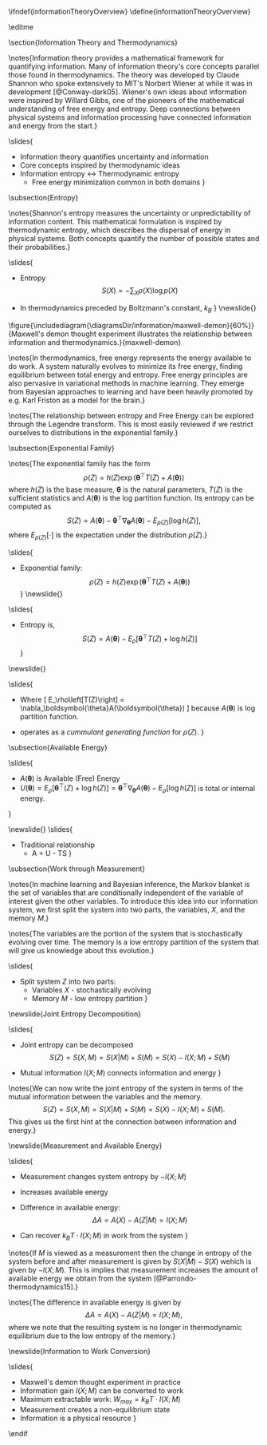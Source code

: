 \ifndef{informationTheoryOverview}
\define{informationTheoryOverview}

\editme

\section{Information Theory and Thermodynamics}

\notes{Information theory provides a mathematical framework for quantifying information. Many of information theory's core concepts parallel those found in thermodynamics. The theory was developed by Claude Shannon who spoke extensively to MIT's Norbert Wiener at while it was in development [@Conway-dark05]. Wiener's own ideas about information were inspired by Willard Gibbs, one of the pioneers of the mathematical understanding of free energy and entropy. Deep connections between physical systems and information processing have connected information and energy from the start.}

\slides{
* Information theory quantifies uncertainty and information
* Core concepts inspired by thermodynamic ideas
* Information entropy $\leftrightarrow$ Thermodynamic entropy
  * Free energy minimization common in both domains
}

\subsection{Entropy}

\notes{Shannon's entropy measures the uncertainty or unpredictability of information content. This mathematical formulation is inspired by thermodynamic entropy, which describes the dispersal of energy in physical systems. Both concepts quantify the number of possible states and their probabilities.}

\slides{
* Entropy
$$
S(X) = -\sum_X \rho(X) \log p(X)
$$

* In thermodynamics preceded by Boltzmann's constant, $k_B$
}
\newslide{}

\figure{\includediagram{\diagramsDir/information/maxwell-demon}{60%}}{Maxwell's demon thought experiment illustrates the relationship between information and thermodynamics.}{maxwell-demon}


\notes{In thermodynamics, free energy represents the energy available to do work. A system naturally evolves to minimize its free energy, finding equilibrium between total energy and entropy. Free energy principles are also pervasive in variational methods in machine learning. They emerge from Bayesian approaches to learning and have been heavily promoted by e.g. Karl Friston as a model for the brain.}

\notes{The relationship between entropy and Free Energy can be explored through the Legendre transform. This is most easily reviewed if we restrict ourselves to distributions in the exponential family.}

\subsection{Exponential Family}

\notes{The exponential family has the form
$$
  \rho(Z) = h(Z) \exp\left(\boldsymbol{\theta}^\top T(Z) + A(\boldsymbol{\theta})\right)
$$
where $h(Z)$ is the base measure, $\boldsymbol{\theta}$ is the natural parameters, $T(Z)$ is the sufficient statistics and $A(\boldsymbol{\theta})$ is the log partition function. Its entropy can be computed as
$$
  S(Z) = A(\boldsymbol{\theta}) - \boldsymbol{\theta}^\top \nabla_\boldsymbol{\theta}A(\boldsymbol{\theta}) - E_{\rho(Z)}\left[\log h(Z)\right],
$$
where $E_{\rho(Z)}[\cdot]$ is the expectation under the distribution $\rho(Z)$.}

\slides{
* Exponential family:
  $$
  \rho(Z) = h(Z) \exp\left(\boldsymbol{\theta}^\top T(Z) + A(\boldsymbol{\theta})\right)
  $$
}
\newslide{}

\slides{
* Entropy is,
  $$
  S(Z) =   A(\boldsymbol{\theta}) -  E_\rho\left[\boldsymbol{\theta}^\top T(Z)  + \log h(Z)\right]
  $$
}

\newslide{}

\slides{
* Where
  \[
  E_\rho\left[T(Z)\right] = \nabla_\boldsymbol{\theta}A(\boldsymbol{\theta})
  \]
  because $A(\boldsymbol{\theta})$ is log partition function.

* operates as a *cummulant generating function* for $\rho(Z)$.
}

\subsection{Available Energy}

\slides{
* $A(\boldsymbol{\theta})$ is Available (Free) Energy
* $U(\boldsymbol{\theta}) = E_\rho\left[\boldsymbol{\theta}^\top(Z) + \log h(Z)\right] = \boldsymbol{\theta}^\top \nabla_\boldsymbol{\theta}A(\boldsymbol{\theta}) - E_\rho\left[\log h(Z)\right]$ is total or internal energy.

}

\newslide{}
\slides{
* Traditional relationship
  * A = U - TS
}

\subsection{Work through Measurement}

\notes{In machine learning and Bayesian inference, the Markov blanket is the set of variables that are conditionally independent of the variable of interest given the other variables. To introduce this idea into our information system, we first split the system into two parts, the variables, $X$, and the memory $M$.}

\notes{The variables are the portion of the system that is stochastically evolving over time. The memory is a low entropy partition of the system that will give us knowledge about this evolution.}

\slides{
* Split system $Z$ into two parts:
  * Variables $X$ - stochastically evolving
  * Memory $M$ - low entropy partition
}

\newslide{Joint Entropy Decomposition}

\slides{
* Joint entropy can be decomposed
  $$
  S(Z) = S(X,M) = S(X|M) + S(M) = S(X) - I(X;M) + S(M)
  $$

* Mutual information $I(X;M)$ connects information and energy
}

\notes{We can now write the joint entropy of the system in terms of the mutual information between the variables and the memory.
$$
S(Z) = S(X,M) = S(X|M) + S(M) = S(X) - I(X;M) + S(M).
$$
This gives us the first hint at the connection between information and energy.}

\newslide{Measurement and Available Energy}

\slides{
* Measurement changes system entropy by $-I(X;M)$

* Increases available energy

* Difference in available energy:
  $$
  \Delta A = A(X) - A(Z|M) = I(X;M)
  $$

* Can recover $k_B T \cdot I(X;M)$ in work from the system
}

\notes{If $M$ is viewed as a measurement then the change in entropy of the system before and after measurement is given by $S(X|M) - S(X)$ wehich is given by $-I(X;M)$. This is implies that measurement increases the amount of available energy we obtain from the system  [@Parrondo-thermodynamics15].}

\notes{The difference in available energy is given by
$$
\Delta A = A(X) - A(Z|M) = I(X;M),
$$
where we note that the resulting system is no longer in thermodynamic equilibrium due to the low entropy of the memory.}

\newslide{Information to Work Conversion}

\slides{
* Maxwell's demon thought experiment in practice
* Information gain $I(X;M)$ can be converted to work
* Maximum extractable work: $W_{max} = k_B T \cdot I(X;M)$
* Measurement creates a non-equilibrium state
* Information is a physical resource
}

\endif 
